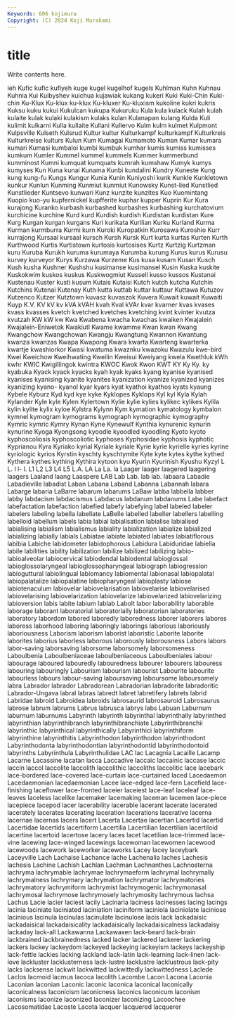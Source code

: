 ```yaml
---
Keywords: 606 kojimura
Copyright: (C) 2024 Koji Murakami
---
```


# title

Write contents here.



ieh
Kufic kufic kufiyeh kuge kugel kugelhof kugels Kuhlman Kuhn Kuhnau
Kuhnia Kui Kuibyshev kuichua kujawiak kukang kukeri Kuki Kuki-Chin Kuki-chin
Ku-Klux Ku-klux ku-klux Ku-kluxer Ku-kluxism kukoline kukri kukris Kuksu kuku
kukui Kukulcan kukupa Kukuruku Kula kula kulack Kulah kulah kulaite
kulak kulaki kulakism kulaks kulan Kulanapan kulang Kulda Kuli kulimit
kulkarni Kulla kullaite Kullani Kullervo Kulm kulm kulmet Kulpmont Kulpsville
Kulseth Kulsrud Kultur kultur Kulturkampf kulturkampf Kulturkreis Kulturkreise kulturs Kulun
Kum Kumagai Kumamoto Kuman Kumar kumara kumari Kumasi kumbaloi kumbi
kumbuk kumhar kumis kumiss kumisses kumkum Kumler Kummel kummel kummels
Kummer kummerbund kumminost Kumni kumquat kumquats kumrah kumshaw Kumyk kumys
kumyses Kun Kuna kunai Kunama Kunbi kundalini Kundry Kuneste Kung
kung kung-fu Kungs Kungur Kunia Kunin Kuniyoshi kunk Kunkle Kunkletown
kunkur Kunlun Kunming Kunmiut kunmiut Kunowsky Kunst-lied Kunstlied Kunstlieder Kuntsevo
kunwari Kunz kunzite kunzites Kuo Kuomintang Kuopio kuo-yu kupfernickel kupfferite
kuphar kupper Kuprin Kur Kura kurajong Kuranko kurbash kurbashed kurbashes
kurbashing kurchatovium kurchicine kurchine Kurd kurd Kurdish kurdish Kurdistan kurdistan
Kure Kurg Kurgan kurgan kurgans Kuri kurikata Kurilian Kurku Kurland
Kurma Kurman kurmburra Kurmi kurn Kuroki Kuropatkin Kurosawa Kuroshio Kurr
kurrajong Kursaal kursaal kursch Kursh Kursk Kurt kurta kurtas Kurten
Kurth Kurthwood Kurtis Kurtistown kurtosis kurtosises Kurtz Kurtzig Kurtzman kuru
Kuruba Kurukh kuruma kurumaya Kurumba kurung Kurus kurus Kurusu kurvey
kurveyor Kurys Kurzawa Kurzeme Kus kusa kusam Kusan Kusch Kush
kusha Kushner Kushshu kusimanse kusimansel Kusin Kuska kuskite Kuskokwim kuskos
kuskus Kuskwogmiut Kussell kusso kussos Kustanai Kustenau Kuster kusti kusum
Kutais Kutaisi Kutch kutch kutcha Kutchin Kutchins Kutenai Kutenay Kuth
kutta kuttab kuttar kuttaur Kuttawa Kutuzov Kutzenco Kutzer Kutztown kuvasz
kuvaszok Kuvera Kuwait kuwait Kuwaiti Kuyp K.V. KV kV kv
kVA kVAH kvah Kval kVAr kvar kvarner kvas kvases kvass
kvasses kvetch kvetched kvetches kvetching kvint kvinter kvutza kvutzah KW
kW kw Kwa Kwabena kwacha kwachas kwaiken Kwajalein Kwajalein-Eniwetok Kwakiutl
Kwame kwamme Kwan kwan Kwang Kwangchow Kwangchowan Kwangju Kwangtung Kwannon
Kwantung kwanza kwanzas Kwapa Kwapong Kwara kwarta Kwarteng kwarterka kwartje
kwashiorkor Kwasi kwatuma kwaznku kwazoku Kwazulu kwe-bird Kwei Kweichow Kweihwating
Kweilin Kweisui Kweiyang kwela Kwethluk kWh kwhr KWIC Kwigillingok kwintra
KWOC Kwok Kwon KWT KY Ky Ky. ky kyabuka Kyack
kyack kyacks kyah kyak kyaks kyang kyanise kyanised kyanises kyanising
kyanite kyanites kyanization kyanize kyanized kyanizes kyanizing kyano- kyanol kyar
kyars kyat kyathoi kyathos kyats kyaung Kybele Kyburz Kyd kyd
kye kyke Kyklopes Kyklops Kyl kyl Kyla Kylah Kylander Kyle
kyle Kylen Kylertown Kylie kylie kylies kylikec kylikes Kylila kylin
kylite kylix kyloe Kylstra Kylynn Kym kymation kymatology kymbalon kymnel
kymogram kymograms kymograph kymographic kymography Kymric kymric Kymry Kynan Kyne
Kynewulf Kynthia kynurenic kynurin kynurine Kyoga Kyongsong kyoodle kyoodled kyoodling
Kyoto kyoto kyphoscoliosis kyphoscoliotic kyphoses Kyphosidae kyphosis kyphotic Kyprianou Kyra
Kyriako kyrial Kyriale kyriale Kyrie kyrie kyrielle kyries kyrine kyriologic
kyrios Kyrstin kyschty kyschtymite Kyte kyte kytes kythe kythed Kythera
kythes kything Kythira kytoon kyu Kyurin Kyurinish Kyushu Kyzyl L
L. l l- l. L1 L2 L3 L4 L5 L.A.
LA La La. la Laager laager laagered laagering laagers Laaland
laang Laaspere LAB Lab Lab. lab lab. labaara Labadie Labadieville
labadist Laban Labana Laband Labanna Labannah labara Labarge labaria LaBarre
labarum labarums LaBaw labba labbella labber labby labdacism labdacismus Labdacus
labdanum labdanums Labe labefact labefactation labefaction labefied labefy labefying label
labeled labeler labelers labeling labella labellate LaBelle labelled labeller labellers
labelling labelloid labellum labels labia labial labialisation labialise labialised labialising
labialism labialismus labiality labialization labialize labialized labializing labially labials Labiatae
labiate labiated labiates labiatiflorous labibia Labiche labidometer labidophorous Labidura Labiduridae
labiella labile labilities lability labilization labilize labilized labilizing labio- labioalveolar
labiocervical labiodendal labiodental labioglossal labioglossolaryngeal labioglossopharyngeal labiograph labiogression labioguttural labiolingual
labiomancy labiomental labionasal labiopalatal labiopalatalize labiopalatine labiopharyngeal labioplasty labiose labiotenaculum
labiovelar labiovelarisation labiovelarise labiovelarised labiovelarising labiovelarization labiovelarize labiovelarized labiovelarizing labioversion
labis labite labium lablab Labolt labor laborability laborable laborage laborant
laboratorial laboratorially laboratorian laboratories laboratory labordom labored laboredly laboredness laborer
laborers labores laboress laborhood laboring laboringly laborings laborious laboriously laboriousness
Laborism laborism laborist laboristic Laborite laborite laborites laborius laborless laborous
laborously laborousness Labors labors labor-saving laborsaving laborsome laborsomely laborsomeness Laboulbenia
Laboulbeniaceae laboulbeniaceous Laboulbeniales labour labourage laboured labouredly labouredness labourer labourers
labouress labouring labouringly Labourism labourism labourist Labourite labourite labourless labours
labour-saving laboursaving laboursome laboursomely labra Labrador labrador Labradorean Labradorian labradorite
labradoritic Labrador-Ungava labral labras labredt labret labretifery labrets labrid Labridae
labroid Labroidea labroids labrosaurid labrosauroid Labrosaurus labrose labrum labrums Labrus
labrusca labrys labs Labuan Laburnum laburnum laburnums Labyrinth labyrinth labyrinthal
labyrinthally labyrinthed labyrinthian labyrinthibranch labyrinthibranchiate Labyrinthibranchii labyrinthic labyrinthical labyrinthically Labyrinthici
labyrinthiform labyrinthine labyrinthitis Labyrinthodon labyrinthodon labyrinthodont Labyrinthodonta labyrinthodontian labyrinthodontid labyrinthodontoid
labyrinths Labyrinthula Labyrinthulidae LAC lac Lacagnia Lacaille Lacamp Lacarne Lacassine
lacatan lacca Laccadive laccaic laccainic laccase laccic laccin laccol laccolite
laccolith laccolithic laccoliths laccolitic lace lacebark lace-bordered lace-covered lace-curtain lace-curtained
laced Lacedaemon Lacedaemonian lacedaemonian Lacee lace-edged lace-fern Lacefield lace-finishing laceflower
lace-fronted laceier laceiest lace-leaf laceleaf lace-leaves laceless lacelike lacemaker lacemaking
laceman lacemen lace-piece lacepiece lacepod lacer lacerability lacerable lacerant lacerate
lacerated lacerately lacerates lacerating laceration lacerations lacerative lacerna lacernae lacernas
lacers lacert Lacerta Lacertae lacertian Lacertid lacertid Lacertidae lacertids lacertiform
Lacertilia Lacertilian lacertilian lacertiloid lacertine lacertoid lacertose lacery laces lacet
lacetilian lace-trimmed lace-vine lacewing lace-winged lacewings lacewoman lacewomen lacewood lacewoods
lacework laceworker laceworks Lacey lacey laceybark Laceyville Lach Lachaise Lachance
lache Lachenalia laches Lachesis lachesis Lachine Lachish Lachlan Lachman Lachnanthes
Lachnosterna lachryma lachrymable lachrymae lachrymaeform lachrymal lachrymally lachrymalness lachrymary lachrymation
lachrymator lachrymatories lachrymatory lachrymiform lachrymist lachrymogenic lachrymonasal lachrymosal lachrymose lachrymosely
lachrymosity lachrymous lachsa Lachus Lacie lacier laciest lacily Lacinaria laciness
lacinesses lacing lacings lacinia laciniate laciniated laciniation laciniform laciniola laciniolate
laciniose lacinious lacinula lacinulas lacinulate lacinulose lacis lack lackadaisic lackadaisical
lackadaisicality lackadaisically lackadaisicalness lackadaisy lackaday lack-all Lackawanna Lackawaxen lack-beard lack-brain
lackbrained lackbrainedness lacked lacker lackered lackerer lackering lackers lackey lackeydom
lackeyed lackeying lackeyism lackeys lackeyship lack-fettle lackies lacking lackland lack-latin
lack-learning lack-linen lack-love lackluster lacklusterness lack-lustre lacklustre lacklustrous lack-pity lacks
lacksense lackwit lackwitted lackwittedly lackwittedness Laclede Laclos lacmoid lacmus lacoca
lacolith Lacombe Lacon Lacona Laconia Laconian laconian Laconic laconic laconica
laconical laconically laconicalness laconicism laconicness laconics laconicum laconism laconisms laconize
laconized laconizer laconizing Lacoochee Lacosomatidae Lacoste Lacota lacquer lacquered lacquerer

